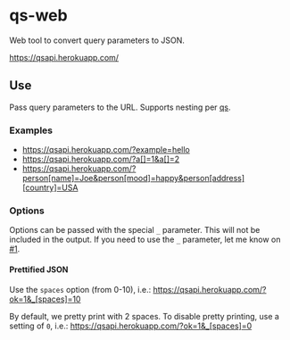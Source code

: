 qs-web
======

Web tool to convert query parameters to JSON.

https://qsapi.herokuapp.com/

## Use

Pass query parameters to the URL. Supports nesting per [qs].

### Examples

* https://qsapi.herokuapp.com/?example=hello
* https://qsapi.herokuapp.com/?a[]=1&a[]=2
* https://qsapi.herokuapp.com/?person[name]=Joe&person[mood]=happy&person[address][country]=USA

### Options

Options can be passed with the special `_` parameter. This will not be included in the output.
If you need to use the `_` parameter, let me know on [#1](/../../issues/1).

#### Prettified JSON

Use the `spaces` option (from 0-10), i.e.:
https://qsapi.herokuapp.com/?ok=1&_[spaces]=10

By default, we pretty print with 2 spaces. To disable pretty printing, use a setting of `0`, i.e.:
https://qsapi.herokuapp.com/?ok=1&_[spaces]=0

[qs]: https://github.com/hapijs/qs
